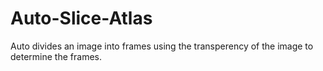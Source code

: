 # Auto-Slice-Atlas
Auto divides an image into frames using the transperency of the image to determine the frames.
